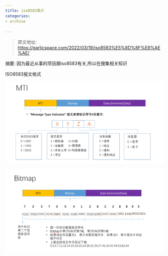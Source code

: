```yaml
---
title: iso8583简介
categories:
- archive

---
```

> 原文地址: https://garlicspace.com/2022/03/19/iso8583%E5%8D%8F%E8%AE%AE/

摘要: 因为最近从事的项目跟iso8583有关,所以在搜集相关知识

<!-- more -->

ISO8583报文格式

![iso报文说明](./../../picture/ISO8583/MTI.png)



![bitmap](./../../picture/ISO8583/bitmap.png)